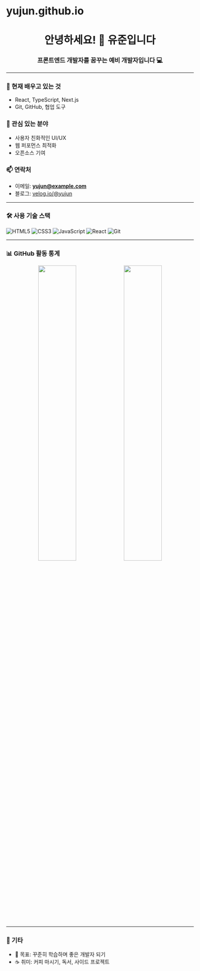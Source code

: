 # yujun.github.io


<!-- README.md -->

<h1 align="center">안녕하세요! 👋 유준입니다</h1>
<h3 align="center">프론트엔드 개발자를 꿈꾸는 예비 개발자입니다 💻</h3>

---

### 🌱 현재 배우고 있는 것
- React, TypeScript, Next.js
- Git, GitHub, 협업 도구

### 🔭 관심 있는 분야
- 사용자 친화적인 UI/UX
- 웹 퍼포먼스 최적화
- 오픈소스 기여

### 📫 연락처
- 이메일: **yujun@example.com**
- 블로그: [velog.io/@yujun](https://velog.io/@yujun)

---

### 🛠️ 사용 기술 스택

![HTML5](https://img.shields.io/badge/HTML5-E34F26?style=flat&logo=html5&logoColor=white)
![CSS3](https://img.shields.io/badge/CSS3-1572B6?style=flat&logo=css3&logoColor=white)
![JavaScript](https://img.shields.io/badge/JavaScript-F7DF1E?style=flat&logo=javascript&logoColor=black)
![React](https://img.shields.io/badge/React-20232A?style=flat&logo=react&logoColor=61DAFB)
![Git](https://img.shields.io/badge/Git-F05032?style=flat&logo=git&logoColor=white)

---

### 📊 GitHub 활동 통계

<p align="center">
  <img src="https://github-readme-stats.vercel.app/api?username=Yujun&show_icons=true&theme=tokyonight&locale=kr" width="45%" />
  <img src="https://github-readme-stats.vercel.app/api/top-langs/?username=Yujun&layout=compact&theme=tokyonight&locale=kr" width="45%" />
</p>

---

### 🎯 기타

- 🌟 목표: 꾸준히 학습하며 좋은 개발자 되기
- ☕ 취미: 커피 마시기, 독서, 사이드 프로젝트

<!-- 프로필 꾸미기 참고 출처
- https://github.com/anuraghazra/github-readme-stats
- https://shields.io
- https://github.com/rahuldkjain/github-profile-readme-generator
-->
